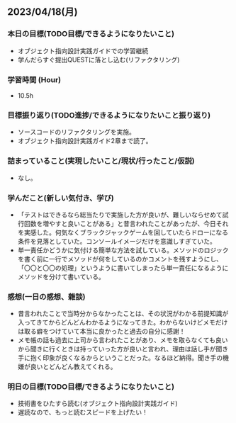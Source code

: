 ## 2023/04/18(月)

### 本日の目標(TODO目標/できるようになりたいこと)

- オブジェクト指向設計実践ガイドでの学習継続
- 学んだらすぐ提出QUESTに落とし込む(リファクタリング)

### 学習時間 (Hour)

- 10.5h

### 目標振り返り(TODO進捗/できるようになりたいこと振り返り)

- ソースコードのリファクタリングを実施。
- オブジェクト指向設計実践ガイド2章まで読了。

### 詰まっていること(実現したいこと/現状/行ったこと/仮説)

- なし。

### 学んだこと(新しい気付き、学び)

- 「テストはできるなら総当たりで実施した方が良いが、難しいならせめて試行回数を増やすと良いことがある」と昔言われたことがあったが、今日それを実感した。何気なくブラックジャックゲームを回していたらドローになる条件を見落としていた。コンソールイメージだけを意識しすぎていた。
- 単一責任かどうかに気付ける簡単な方法を試している。メソッドのロジックを書く前に一行でメソッドが何をしているのかコメントを残すようにし、「〇〇と〇〇の処理」というように書いてしまったら単一責任になるようにメソッドを分けて書いている。

### 感想(一日の感想、雜談)

- 昔言われたことで当時分からなかったことは、その状況がわかる前提知識が入ってきてからどんどんわかるようになってきた。わからないけどメモだけは取る癖をつけていて本当に良かったと過去の自分に感謝！
- メモ帳の話も過去に上司から言われたことがあり、メモを取らなくても良いから聞きに行くときは持っていった方が良いと言われ、理由は話し手が聞き手に抱く印象が良くなるからということだった。なるほど納得。聞き手の機嫌が良いとどんどん教えてくれる。

### 明日の目標(TODO目標/できるようになりたいこと)

- 技術書をひたすら読む(オブジェクト指向設計実践ガイド)
- 遅読なので、もっと読むスピードを上げたい！
